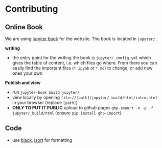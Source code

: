 # Contributing

## Online Book
We are using [jupyter book](https://jupyterbook.org/intro.html) for the website. The book is located in `jupyter/`

**writing**
- the entry point for the writing the book is `jupyter/_config.yml` which gives the table of content, i.e. which files go where. From there you can easily find the important files (`*.ipynb` or `*.md`) to change, or add new ones your own.

**Publish and view**
- run `jupyter-book build jupyter/`
- view locally by opening `file://[path]/jupyter/_build/html/intro.html` in your browser (replace `[path]`)
- **ONLY TO PUT IT PUBLIC** upload to github pages `ghp-import -n -p -f jupyter/_build/html` (ensure `pip install ghp-import`)

## Code
- use [black](https://pypi.org/project/black/), [isort](https://github.com/timothycrosley/isort) for formatting
